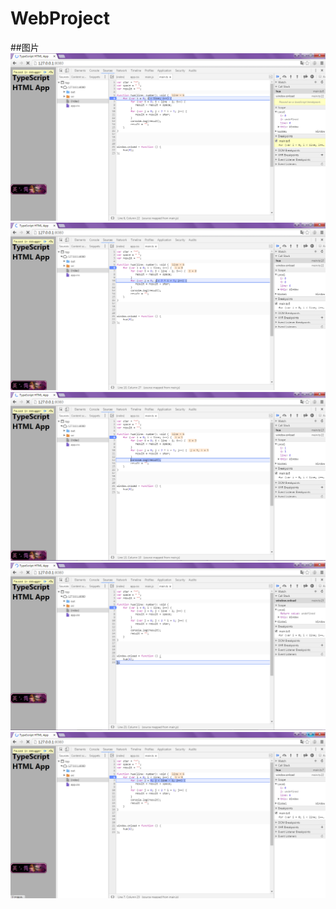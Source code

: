 # WebProject

##图片
![](https://github.com/yuanlili123/WebProject/blob/master/photo/609F.tmp.jpg)
![](https://github.com/yuanlili123/WebProject/blob/master/photo/6289.tmp.jpg)
![](https://github.com/yuanlili123/WebProject/blob/master/photo/62AA.tmp.jpg)
![](https://github.com/yuanlili123/WebProject/blob/master/photo/AE92.tmp.jpg)
![](https://github.com/yuanlili123/WebProject/blob/master/photo/CCFC.tmp.jpg)
